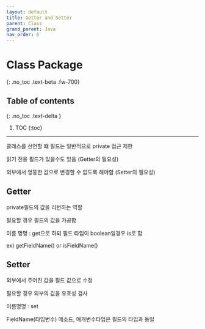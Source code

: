 ```yaml
---
layout: default
title: Getter and Setter
parent: Class
grand_parent: Java
nav_order: 6
---
```


# Class Package
{: .no_toc .text-beta .fw-700}

## Table of contents
{: .no_toc .text-delta }

1. TOC
{:toc}

---

클래스를 선언할 떄 필드는 일반적으로 private 접근 제한

읽기 전용 필드가 있을수도 있음 (Getter의 필요성)

외부에서 엉뚱한 값으로 변경할 수 없도록 해야함 (Setter의 필요성)

## Getter 

private필드의 값을 리턴하는 역할

필요할 경우 필드의 값을 가공함

이름 명명 : get으로 하되 필드 타입이 boolean일경우 is로 함

ex) getFieldName() or isFieldName()

## Setter

외부에서 주어진 값을 필드 값으로 수정

필요할 경우 외부의 값을 유효성 검사

이름명명 : set

FieldName(타입변수) 메소드, 매개변수타입은 필드의 타입과 동일 